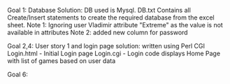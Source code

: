 Goal 1: Database
Solution: DB used is Mysql. DB.txt Contains all Create/Insert statements to create the required database from the excel sheet.
Note 1: Ignoring user Vladimir attribute "Extreme" as the value is not available in attributes
Note 2: added new column for password

Goal 2,4: User story 1 and login page
solution: written using Perl CGI
Login.html - Initial Login page
Login.cgi - Login code displays Home Page with list of games based on user data

Goal 6:
